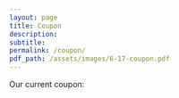 ```yaml
---
layout: page
title: Coupon
description:
subtitle:
permalink: /coupon/
pdf_path: /assets/images/6-17-coupon.pdf
---
```



Our current coupon:
